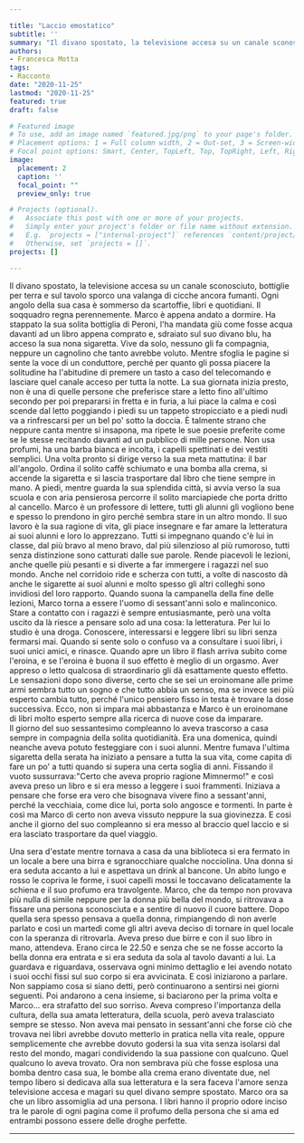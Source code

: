 ```yaml
---

title: "Laccio emostatico"
subtitle: ''
summary: "Il divano spostato, la televisione accesa su un canale sconosciuto, bottiglie per terra e sul tavolo sporco una valanga di cicche ancora fumanti."
authors:
- Francesca Motta
tags:
- Racconto
date: "2020-11-25"
lastmod: "2020-11-25"
featured: true
draft: false

# Featured image
# To use, add an image named `featured.jpg/png` to your page's folder.
# Placement options: 1 = Full column width, 2 = Out-set, 3 = Screen-width
# Focal point options: Smart, Center, TopLeft, Top, TopRight, Left, Right, BottomLeft, Bottom, BottomRight
image:
  placement: 2
  caption: ''
  focal_point: ""
  preview_only: true

# Projects (optional).
#   Associate this post with one or more of your projects.
#   Simply enter your project's folder or file name without extension.
#   E.g. `projects = ["internal-project"]` references `content/project/deep-learning/index.md`.
#   Otherwise, set `projects = []`.
projects: []

---
```


Il divano spostato, la televisione accesa su un canale sconosciuto, bottiglie per terra e sul tavolo sporco una valanga di cicche ancora fumanti. Ogni angolo della sua casa è sommerso da scartoffie, libri e quotidiani. Il soqquadro regna perennemente. Marco è appena andato a dormire. Ha stappato la sua solita bottiglia di Peroni, l'ha mandata giù come fosse acqua davanti ad un libro appena comprato e, sdraiato sul suo divano blu, ha acceso la sua nona sigaretta. Vive da solo, nessuno gli fa compagnia, neppure un cagnolino che tanto avrebbe voluto. Mentre sfoglia le pagine si sente la voce di un conduttore, perché per quanto gli possa piacere la solitudine ha l'abitudine di premere un tasto a caso del telecomando e lasciare quel canale acceso per tutta la notte. La sua giornata inizia presto, non è una di quelle persone che preferisce stare a letto fino all'ultimo secondo per poi prepararsi in fretta e in furia, a lui piace la calma e così scende dal letto poggiando i piedi su un tappeto stropicciato e a piedi nudi va a rinfrescarsi per un bel po' sotto la doccia. È talmente strano che neppure canta mentre si insapona, ma ripete le sue poesie preferite come se le stesse recitando davanti ad un pubblico di mille persone. Non usa profumi, ha una barba bianca e incolta, i capelli spettinati e dei vestiti semplici. Una volta pronto si dirige verso la sua meta mattutina: il bar all'angolo. Ordina il solito caffè schiumato e una bomba alla crema, si accende la sigaretta e si lascia trasportare dal libro che tiene sempre in mano. A piedi, mentre guarda la sua splendida città, si avvia verso la sua scuola e con aria pensierosa percorre il solito marciapiede che porta dritto al cancello. Marco è un professore di lettere, tutti gli alunni gli vogliono bene e spesso lo prendono in giro perché sembra stare in un altro mondo. Il suo lavoro è la sua ragione di vita, gli piace insegnare e far amare la letteratura ai suoi alunni e loro lo apprezzano. Tutti si impegnano quando c'è lui in classe, dal più bravo al meno bravo, dal più silenzioso al più rumoroso, tutti senza distinzione sono catturati dalle sue parole. Rende piacevoli le lezioni, anche quelle più pesanti e si diverte a far immergere i ragazzi nel suo mondo. Anche nel corridoio ride e scherza con tutti, a volte di nascosto dà anche le sigarette ai suoi alunni e molto spesso gli altri colleghi sono invidiosi del loro rapporto. Quando suona la campanella della fine delle lezioni, Marco torna a essere l'uomo di sessant'anni solo e malinconico. Stare a contatto con i ragazzi è sempre entusiasmante, però una volta uscito da là riesce a pensare solo ad una cosa: la letteratura. Per lui lo studio è una droga. Conoscere, interessarsi e leggere libri su libri senza fermarsi mai. Quando si sente solo o confuso va a consultare i suoi libri, i suoi unici amici, e rinasce. Quando apre un libro il flash arriva subito come l'eroina, e se l'eroina è buona il suo effetto è meglio di un orgasmo. Aver appreso o letto qualcosa di straordinario gli dà esattamente questo effetto. Le sensazioni dopo sono diverse, certo che se sei un eroinomane alle prime armi sembra tutto un sogno e che tutto abbia un senso, ma se invece sei più esperto cambia tutto, perché l'unico pensiero fisso in testa è trovare la dose successiva. Ecco, non si impara mai abbastanza e Marco è un eroinomane di libri molto esperto sempre alla ricerca di nuove cose da imparare.     
                                                                                                                                                  Il giorno del suo sessantesimo compleanno lo aveva trascorso a casa sempre in compagnia della solita quotidianità. Era una domenica, quindi neanche aveva potuto festeggiare con i suoi alunni. Mentre fumava l'ultima sigaretta della serata ha iniziato a pensare a tutta la sua vita, come capita di fare un po' a tutti quando si supera una certa soglia di anni. Fissando il vuoto sussurrava:"Certo che aveva proprio ragione Mimnermo!" e così aveva preso un libro e si era messo a leggere i suoi frammenti. Iniziava a pensare che forse era vero che bisognava vivere fino a sessant'anni, perché la vecchiaia, come dice lui, porta solo angosce e tormenti. In parte è così ma Marco di certo non aveva vissuto neppure la sua giovinezza. E così anche il giorno del suo compleanno si era messo al braccio quel laccio e si era lasciato trasportare da quel viaggio.

Una sera d'estate mentre tornava a casa da una biblioteca si era fermato in un locale a bere una birra e sgranocchiare qualche nocciolina. Una donna si era seduta accanto a lui e aspettava un drink al bancone. Un abito lungo e rosso le copriva le forme, i suoi capelli mossi le toccavano delicatamente la schiena e il suo profumo era travolgente. Marco, che da tempo non provava più nulla di simile neppure per la donna più bella del mondo, si ritrovava a fissare una persona sconosciuta e a sentire di nuovo il cuore battere. Dopo quella sera spesso pensava a quella donna, rimpiangendo di non averle parlato e così un martedì come gli altri aveva deciso di tornare in quel locale con la speranza di ritrovarla. Aveva preso due birre e con il suo libro in mano, attendeva. Erano circa le 22.50 e senza che se ne fosse accorto la bella donna era entrata e si era seduta da sola al tavolo davanti a lui. La guardava e riguardava, osservava ogni minimo dettaglio e lei avendo notato i suoi occhi fissi sul suo corpo si era avvicinata. E così iniziarono a parlare. Non sappiamo cosa si siano detti, però continuarono a sentirsi nei giorni seguenti. Poi andarono a cena insieme, si baciarono per la prima volta e Marco... era strafatto del suo sorriso. Aveva compreso l'importanza della cultura, della sua amata letteratura, della scuola, però aveva tralasciato sempre se stesso. Non aveva mai pensato in sessant'anni che forse ciò che trovava nei libri avrebbe dovuto metterlo in pratica nella vita reale, oppure semplicemente che avrebbe dovuto godersi la sua vita senza isolarsi dal resto del mondo, magari condividendo la sua passione con qualcuno. Quel qualcuno lo aveva trovato. Ora non sembrava più che fosse esplosa una bomba dentro casa sua, le bombe alla crema erano diventate due, nel tempo libero si dedicava alla sua letteratura e la sera faceva l'amore senza televisione accesa e magari su quel divano sempre spostato. Marco ora sa che un libro assomiglia ad una persona. I libri hanno il proprio odore inciso tra le parole di ogni pagina come il profumo della persona che si ama ed entrambi possono essere delle droghe perfette.

---
